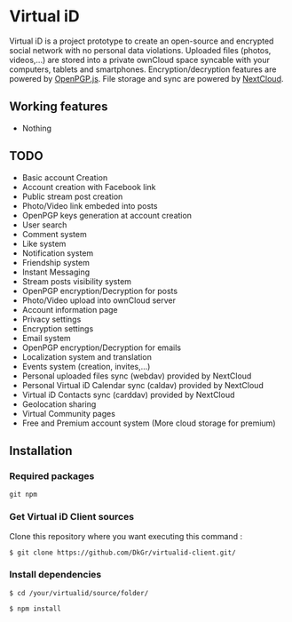 # Virtual iD

Virtual iD is a project prototype to create an open-source and encrypted social network with no personal data violations. Uploaded files (photos, videos,...) are stored into a private ownCloud space syncable with your computers, tablets and smartphones. Encryption/decryption features are powered by [OpenPGP.js](https://github.com/openpgpjs/openpgpjs). File storage and sync are powered by [NextCloud](https://nextcloud.com/).

## Working features
- Nothing

## TODO
- Basic account Creation
- Account creation with Facebook link
- Public stream post creation
- Photo/Video link embeded into posts
- OpenPGP keys generation at account creation
- User search
- Comment system
- Like system
- Notification system
- Friendship system
- Instant Messaging
- Stream posts visibility system
- OpenPGP encryption/Decryption for posts
- Photo/Video upload into ownCloud server
- Account information page
- Privacy settings
- Encryption settings
- Email system
- OpenPGP encryption/Decryption for emails
- Localization system and translation
- Events system (creation, invites,...)
- Personal uploaded files sync (webdav) provided by NextCloud
- Personal Virtual iD Calendar sync (caldav) provided by NextCloud
- Virtual iD Contacts sync (carddav) provided by NextCloud
- Geolocation sharing
- Virtual Community pages
- Free and Premium account system (More cloud storage for premium)

## Installation

### Required packages
```
git npm
```

### Get Virtual iD Client sources
Clone this repository where you want executing this command :
```
$ git clone https://github.com/DkGr/virtualid-client.git/
```

### Install dependencies
```
$ cd /your/virtualid/source/folder/
```
```
$ npm install
```
